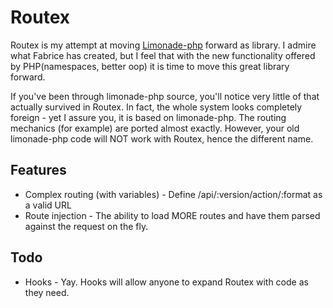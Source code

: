 # Routex

Routex is my attempt at moving [Limonade-php](https://github.com/sofadesign/limonade) forward as library. I admire what Fabrice has created, but I feel that with the new functionality offered by PHP(namespaces, better oop) it is time to move this great library forward. 

If you've been through limonade-php source, you'll notice very little of that actually survived in Routex. In fact, the whole system looks completely foreign - yet I assure you, it is based on limonade-php. The routing mechanics (for example) are ported almost exactly. However, your old limonade-php code will NOT work with Routex, hence the different name. 


## Features
- Complex routing (with variables) - Define /api/:version/action/:format as a valid URL
- Route injection - The ability to load MORE routes and have them parsed against the request on the fly. 


## Todo
- Hooks - Yay. Hooks will allow anyone to expand Routex with code as they need.

